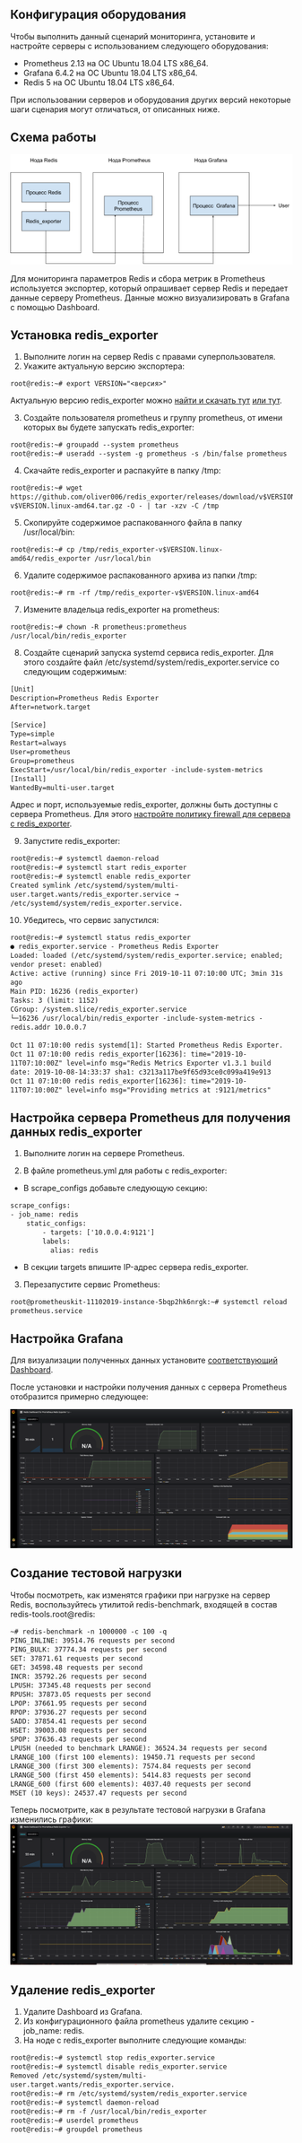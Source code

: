 ## Конфигурация оборудования

Чтобы выполнить данный сценарий мониторинга, установите и настройте серверы с использованием следующего оборудования:

- Prometheus 2.13 на ОС Ubuntu 18.04 LTS x86_64.
- Grafana 6.4.2 на ОС Ubuntu 18.04 LTS x86_64.
- Redis 5 на ОС Ubuntu 18.04 LTS x86_64.

<warn>

При использовании серверов и оборудования других версий некоторые шаги сценария могут отличаться, от описанных ниже.

</warn>

## Схема работы

**![](./assets/1572296721838-1572296721838.png)**

Для мониторинга параметров Redis и сбора метрик в Prometheus используется экспортер, который опрашивает сервер Redis и передает данные серверу Prometheus. Данные можно визуализировать в Grafana с помощью Dashboard.

## Установка redis_exporter

1.  Выполните логин на сервер Redis с правами суперпользователя.
2.  Укажите актуальную версию экспортера:

```
root@redis:~# export VERSION="<версия>"
```

<info>

Актуальную версию redis_exporter можно [найти и скачать тут](https://github.com/oliver006/redis_exporter/releases) [или тут](https://prometheus.io/download/#mysqld_exporter).

</info>

3.  Создайте пользователя prometheus и группу prometheus, от имени которых вы будете запускать redis_exporter:

```
root@redis:~# groupadd --system prometheus
root@redis:~# useradd --system -g prometheus -s /bin/false prometheus
```

4.  Скачайте redis_exporter и распакуйте в папку /tmp:

```
root@redis:~# wget https://github.com/oliver006/redis_exporter/releases/download/v$VERSION/redis_exporter-v$VERSION.linux-amd64.tar.gz -O - | tar -xzv -C /tmp
```

5.  Скопируйте содержимое распакованного файла в папку /usr/local/bin:

```
root@redis:~# cp /tmp/redis_exporter-v$VERSION.linux-amd64/redis_exporter /usr/local/bin
```

6.  Удалите содержимое распакованного архива из папки /tmp:

```
root@redis:~# rm -rf /tmp/redis_exporter-v$VERSION.linux-amd64
```

7.  Измените владельца redis_exporter на prometheus:

```
root@redis:~# chown -R prometheus:prometheus /usr/local/bin/redis_exporter
```

8.  Создайте сценарий запуска systemd сервиса redis_exporter. Для этого создайте файл /etc/systemd/system/redis_exporter.service со следующим содержимым:

```
[Unit]
Description=Prometheus Redis Exporter
After=network.target

[Service]
Type=simple
Restart=always
User=prometheus
Group=prometheus
ExecStart=/usr/local/bin/redis_exporter -include-system-metrics
[Install]
WantedBy=multi-user.target
```

<warn>

Адрес и порт, используемые redis_exporter, должны быть доступны с сервера Prometheus. Для этого [настройте политику firewall для сервера с redis_exporter](/ru/networks/vnet/operations/secgroups).

</warn>

9.  Запустите redis_exporter:

```
root@redis:~# systemctl daemon-reload
root@redis:~# systemctl start redis_exporter
root@redis:~# systemctl enable redis_exporter
Created symlink /etc/systemd/system/multi-user.target.wants/redis_exporter.service → /etc/systemd/system/redis_exporter.service.
```

10. Убедитесь, что сервис запустился:

```
root@redis:~# systemctl status redis_exporter
● redis_exporter.service - Prometheus Redis Exporter
Loaded: loaded (/etc/systemd/system/redis_exporter.service; enabled; vendor preset: enabled)
Active: active (running) since Fri 2019-10-11 07:10:00 UTC; 3min 31s ago
Main PID: 16236 (redis_exporter)
Tasks: 3 (limit: 1152)
CGroup: /system.slice/redis_exporter.service
└─16236 /usr/local/bin/redis_exporter -include-system-metrics -redis.addr 10.0.0.7

Oct 11 07:10:00 redis systemd[1]: Started Prometheus Redis Exporter.
Oct 11 07:10:00 redis redis_exporter[16236]: time="2019-10-11T07:10:00Z" level=info msg="Redis Metrics Exporter v1.3.1 build date: 2019-10-08-14:33:37 sha1: c3213a117be9f65d93ce0c099a419e913
Oct 11 07:10:00 redis redis_exporter[16236]: time="2019-10-11T07:10:00Z" level=info msg="Providing metrics at :9121/metrics"
```

## Настройка сервера Prometheus для получения данных redis_exporter

1.  Выполните логин на сервере Prometheus.

2.  В файле prometheus.yml для работы с redis_exporter:

- В scrape_configs добавьте следующую секцию:

```
scrape_configs:
- job_name: redis
    static_configs:
        - targets: ['10.0.0.4:9121']
        labels:
          alias: redis
```

- В секции targets впишите IP-адрес сервера redis_exporter.

3.  Перезапустите сервис Prometheus:

```
root@prometheuskit-11102019-instance-5bqp2hk6nrgk:~# systemctl reload prometheus.service
```

## Настройка Grafana

Для визуализации полученных данных установите [соответствующий Dashboard](https://grafana.com/grafana/dashboards/763).

После установки и настройки получения данных с сервера Prometheus отобразится примерно следующее:

**![](./assets/1572300537338-1572300537337.png)**

## Создание тестовой нагрузки

Чтобы посмотреть, как изменятся графики при нагрузке на сервер Redis, воспользуйтесь утилитой redis-benchmark, входящей в состав redis-tools.root@redis:

```
~# redis-benchmark -n 1000000 -c 100 -q
PING_INLINE: 39514.76 requests per second
PING_BULK: 37774.34 requests per second
SET: 37871.61 requests per second
GET: 34598.48 requests per second
INCR: 35792.26 requests per second
LPUSH: 37345.48 requests per second
RPUSH: 37873.05 requests per second
LPOP: 37661.95 requests per second
RPOP: 37936.27 requests per second
SADD: 37854.41 requests per second
HSET: 39003.08 requests per second
SPOP: 37636.43 requests per second
LPUSH (needed to benchmark LRANGE): 36524.34 requests per second
LRANGE_100 (first 100 elements): 19450.71 requests per second
LRANGE_300 (first 300 elements): 7574.84 requests per second
LRANGE_500 (first 450 elements): 5414.83 requests per second
LRANGE_600 (first 600 elements): 4037.40 requests per second
MSET (10 keys): 24537.47 requests per second
```

Теперь посмотрите, как в результате тестовой нагрузки в Grafana изменились графики:**![](./assets/1572300626800-1572300626800.png)**

## Удаление redis_exporter

1.  Удалите Dashboard из Grafana.
2.  Из конфигурационного файла prometheus удалите секцию - job_name: redis.
3.  На ноде с redis_exporter выполните следующие команды:

```
root@redis:~# systemctl stop redis_exporter.service
root@redis:~# systemctl disable redis_exporter.service
Removed /etc/systemd/system/multi-user.target.wants/redis_exporter.service.
root@redis:~# rm /etc/systemd/system/redis_exporter.service 
root@redis:~# systemctl daemon-reload
root@redis:~# rm -f /usr/local/bin/redis_exporter
root@redis:~# userdel prometheus
root@redis:~# groupdel prometheus
```

